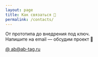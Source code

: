 ```yaml
---
layout: page
title: Как связаться 💬
permalink: /contacts/
---
```


<p class="contact-intro">От прототипа до внедрения под ключ.<br/>Напишите на email — обсудим проект 🤝</p>

<a class="contact-link contact-email" href="mailto:ab@ab-tag.ru">
  <span class="contact-badge">@</span>
  ab@ab-tag.ru
</a>

[//]: # (<div class="contact-grid">)

[//]: # (  <a class="contact-link" href="https://github.com/allburov" target="_blank" rel="noopener">)

[//]: # (    <span class="contact-badge">GH</span> GitHub)

[//]: # (  </a>)

[//]: # (  <a class="contact-link" href="https://gitlab.com/allburov/" target="_blank" rel="noopener">)

[//]: # (    <span class="contact-badge">GL</span> GitLab)

[//]: # (  </a>)

[//]: # (  <a class="contact-link" href="https://habr.com/users/allburov/" target="_blank" rel="noopener">)

[//]: # (    <span class="contact-badge">HB</span> Habr)

[//]: # (  </a>)

[//]: # (</div>)
